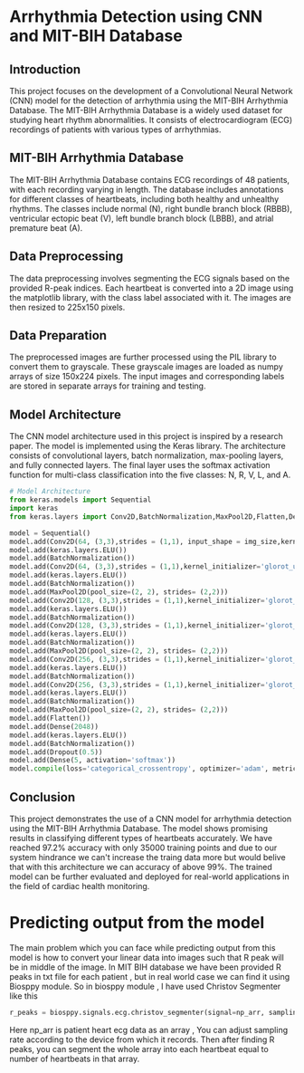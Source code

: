 # Arrhythmia Detection using CNN and MIT-BIH Database

## Introduction
This project focuses on the development of a Convolutional Neural Network (CNN) model for the detection of arrhythmia using the MIT-BIH Arrhythmia Database. The MIT-BIH Arrhythmia Database is a widely used dataset for studying heart rhythm abnormalities. It consists of electrocardiogram (ECG) recordings of patients with various types of arrhythmias.

## MIT-BIH Arrhythmia Database
The MIT-BIH Arrhythmia Database contains ECG recordings of 48 patients, with each recording varying in length. The database includes annotations for different classes of heartbeats, including both healthy and unhealthy rhythms. The classes include normal (N), right bundle branch block (RBBB), ventricular ectopic beat (V), left bundle branch block (LBBB), and atrial premature beat (A).

## Data Preprocessing
The data preprocessing involves segmenting the ECG signals based on the provided R-peak indices. Each heartbeat is converted into a 2D image using the matplotlib library, with the class label associated with it. The images are then resized to 225x150 pixels.

## Data Preparation
The preprocessed images are further processed using the PIL library to convert them to grayscale. These grayscale images are loaded as numpy arrays of size 150x224 pixels. The input images and corresponding labels are stored in separate arrays for training and testing.

## Model Architecture
The CNN model architecture used in this project is inspired by a research paper. The model is implemented using the Keras library. The architecture consists of convolutional layers, batch normalization, max-pooling layers, and fully connected layers. The final layer uses the softmax activation function for multi-class classification into the five classes: N, R, V, L, and A.

```python
# Model Architecture
from keras.models import Sequential
import keras
from keras.layers import Conv2D,BatchNormalization,MaxPool2D,Flatten,Dense,Dropout

model = Sequential()
model.add(Conv2D(64, (3,3),strides = (1,1), input_shape = img_size,kernel_initializer='glorot_uniform'))
model.add(keras.layers.ELU())
model.add(BatchNormalization())
model.add(Conv2D(64, (3,3),strides = (1,1),kernel_initializer='glorot_uniform'))
model.add(keras.layers.ELU())
model.add(BatchNormalization())
model.add(MaxPool2D(pool_size=(2, 2), strides= (2,2)))
model.add(Conv2D(128, (3,3),strides = (1,1),kernel_initializer='glorot_uniform'))
model.add(keras.layers.ELU())
model.add(BatchNormalization())
model.add(Conv2D(128, (3,3),strides = (1,1),kernel_initializer='glorot_uniform'))
model.add(keras.layers.ELU())
model.add(BatchNormalization())
model.add(MaxPool2D(pool_size=(2, 2), strides= (2,2)))
model.add(Conv2D(256, (3,3),strides = (1,1),kernel_initializer='glorot_uniform'))
model.add(keras.layers.ELU())
model.add(BatchNormalization())
model.add(Conv2D(256, (3,3),strides = (1,1),kernel_initializer='glorot_uniform'))
model.add(keras.layers.ELU())
model.add(BatchNormalization())
model.add(MaxPool2D(pool_size=(2, 2), strides= (2,2)))
model.add(Flatten())
model.add(Dense(2048))
model.add(keras.layers.ELU())
model.add(BatchNormalization())
model.add(Dropout(0.5))
model.add(Dense(5, activation='softmax'))
model.compile(loss='categorical_crossentropy', optimizer='adam', metrics=['accuracy'])
```


## Conclusion
This project demonstrates the use of a CNN model for arrhythmia detection using the MIT-BIH Arrhythmia Database. The model shows promising results in classifying different types of heartbeats accurately. We have reached 97.2% accuracy with only 35000 training points and due to our system hindrance we can't increase the traing data more but would belive that with this architecture we can accuracy of above 99%. The trained model can be further evaluated and deployed for real-world applications in the field of cardiac health monitoring. 

# Predicting output from the model
The main problem which you can face while predicting output from this model is how to convert your linear data into images such that R peak will be in middle of the image. In MIT BIH database we have been provided R peaks in txt file for each patient , but in real world case we can find it using Biosppy module. So in biosppy module , I have used Christov Segmenter like this 

```python
r_peaks = biosppy.signals.ecg.christov_segmenter(signal=np_arr, sampling_rate=200.0)[0]
```
Here np_arr is patient heart ecg data as an array , You can adjust sampling rate according to the device from which it records. Then after finding R peaks, you can segment the whole array into each heartbeat equal to number of heartbeats in that array.
